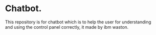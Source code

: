 # Chatbot.
This repository is for chatbot which is to help the user for understanding and using the control panel correctly, it made by ibm waston.
